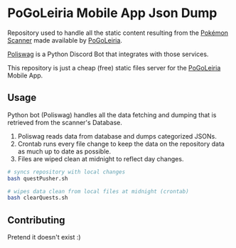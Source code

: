 # PoGoLeiria Mobile App Json Dump

Repository used to handle all the static content resulting from the [Pokémon Scanner](https://pogoleiria.pt) made available by [PoGoLeiria](https://discord.gg/pASCYbp).

[Poliswag](https://github.com/rubendgpedrosa/Poliswag) is a Python Discord Bot that integrates with those services.

This repository is just a cheap (free) static files server for the [PoGoLeiria](https://github.com/rubendgpedrosa/PoGoLeiria) Mobile App.

## Usage


Python bot (Poliswag) handles all the data fetching and dumping that is retrieved from the scanner's Database.

1. Poliswag reads data from database and dumps categorized JSONs.
2. Crontab runs every file change to keep the data on the repository data as much up to date as possible.
3. Files are wiped clean at midnight to reflect day changes.

```bash
# syncs repository with local changes
bash questPusher.sh

# wipes data clean from local files at midnight (crontab)
bash clearQuests.sh
```

## Contributing

Pretend it doesn't exist :)
